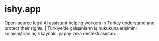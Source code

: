 # ishy.app
Open-source legal AI assistant helping workers in Turkey understand and protect their rights. | Türkiye’de çalışanların iş hukukuna erişimini kolaylaştıran açık kaynaklı yapay zeka destekli asistan.

